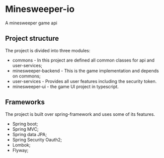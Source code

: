 # Minesweeper-io 
A minesweeper game api

## Project structure
The project is divided into three modules:
* commons - In this project are defined all common classes for api and user-services;
* minesweeper-backend - This is the game implementation and depends on commons;
* user-services - Provides all user features including the security token.
* minesweeper-ui - the game UI project in typescript.

## Frameworks
The project is built over spring-framework and uses some of its features.
* Spring boot;
* Spring MVC;
* Spring data JPA;
* Spring Security Oauth2;
* Lombok;
* Flyway;
